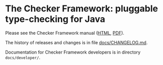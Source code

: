 # The Checker Framework: pluggable type-checking for Java

Please see the Checker Framework manual
([HTML](https://eisop.github.io/manual/),
[PDF](https://eisop.github.io/manual/checker-framework-manual.pdf)).

The history of releases and changes is in file
[docs/CHANGELOG.md](docs/CHANGELOG.md).

Documentation for Checker Framework developers
is in directory `docs/developer/`.
